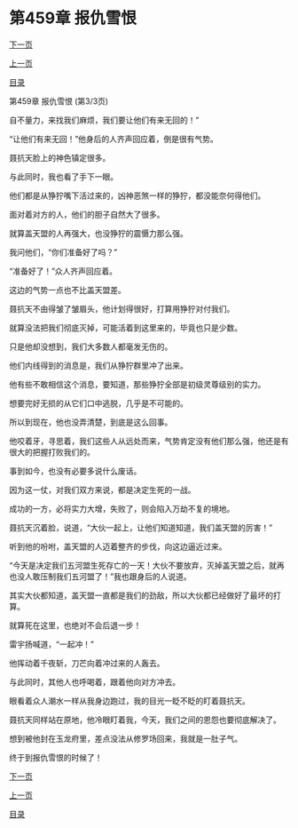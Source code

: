 <h1>第459章    报仇雪恨</h1>
            <div><p><a href="./1377_%E7%AC%AC460%E7%AB%A0_%E8%A1%80%E6%B5%B7%E7%82%BC%E7%8B%B1.md">下一页</a></p><p><a href="./1375_%E7%AC%AC459%E7%AB%A0_%E6%8A%A5%E4%BB%87%E9%9B%AA%E6%81%A8.md">上一页</a></p><p><a href="../">目录</a></p></div>
            <div><p>第459章    报仇雪恨 (第3/3页)</p><p>自不量力，来找我们麻烦，我们要让他们有来无回的！”</p><p>“让他们有来无回！”他身后的人齐声回应着，倒是很有气势。</p><p>聂抗天脸上的神色镇定很多。</p><p>与此同时，我也看了手下一眼。</p><p>他们都是从狰狞嘴下活过来的，凶神恶煞一样的狰狞，都没能奈何得他们。</p><p>面对着对方的人，他们的胆子自然大了很多。</p><p>就算盖天盟的人再强大，也没狰狞的震慑力那么强。</p><p>我问他们，“你们准备好了吗？”</p><p>“准备好了！”众人齐声回应着。</p><p>这边的气势一点也不比盖天盟差。</p><p>聂抗天不由得皱了皱眉头，他计划得很好，打算用狰狞对付我们。</p><p>就算没法把我们彻底灭掉，可能活着到这里来的，毕竟也只是少数。</p><p>只是他却没想到，我们大多数人都毫发无伤的。</p><p>他们内线得到的消息是，我们从狰狞群里冲了出来。</p><p>他有些不敢相信这个消息，要知道，那些狰狞全部是初级灵尊级别的实力。</p><p>想要完好无损的从它们口中逃脱，几乎是不可能的。</p><p>所以到现在，他也没弄清楚，到底是这么回事。</p><p>他咬着牙，寻思着，我们这些人从远处而来，气势肯定没有他们那么强，他还是有很大的把握打败我们的。</p><p>事到如今，也没有必要多说什么废话。</p><p>因为这一仗，对我们双方来说，都是决定生死的一战。</p><p>成功的一方，必将实力大增，失败了，则会陷入万劫不复的境地。</p><p>聂抗天沉着脸，说道，“大伙一起上，让他们知道知道，我们盖天盟的厉害！”</p><p>听到他的吩咐，盖天盟的人迈着整齐的步伐，向这边逼近过来。</p><p>“今天是决定我们五河盟生死存亡的一天！大伙不要放弃，灭掉盖天盟之后，就再也没人敢压制我们五河盟了！”我也跟身后的人说道。</p><p>其实大伙都知道，盖天盟一直都是我们的劲敌，所以大伙都已经做好了最坏的打算。</p><p>就算死在这里，也绝对不会后退一步！</p><p>雷宇扬喊道，“一起冲！”</p><p>他挥动着千夜斩，刀芒向着冲过来的人轰去。</p><p>与此同时，其他人也呼喝着，跟着他向对方冲去。</p><p>眼看着众人潮水一样从我身边跑过，我的目光一眨不眨的盯着聂抗天。</p><p>聂抗天同样站在原地，他冷眼盯着我，今天，我们之间的恩怨也要彻底解决了。</p><p>想到被他封在玉龙府里，差点没法从修罗场回来，我就是一肚子气。</p><p>终于到报仇雪恨的时候了！</p></div>
            <div><p><a href="./1377_%E7%AC%AC460%E7%AB%A0_%E8%A1%80%E6%B5%B7%E7%82%BC%E7%8B%B1.md">下一页</a></p><p><a href="./1375_%E7%AC%AC459%E7%AB%A0_%E6%8A%A5%E4%BB%87%E9%9B%AA%E6%81%A8.md">上一页</a></p><p><a href="../">目录</a></p></div>